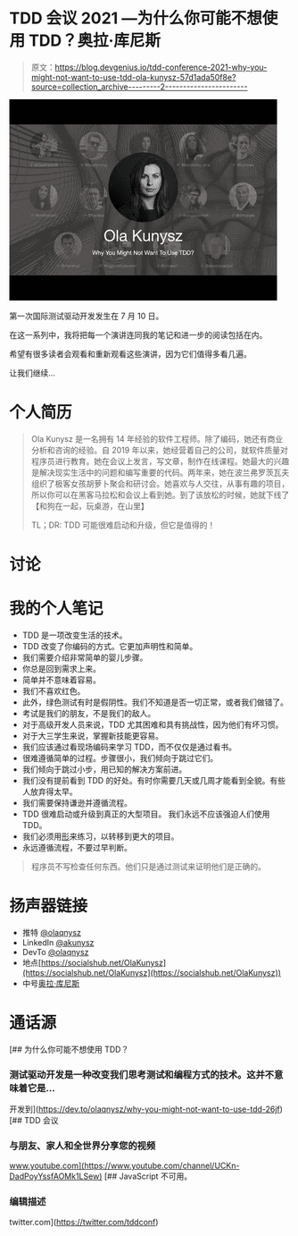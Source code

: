 # TDD 会议 2021 —为什么你可能不想使用 TDD？奥拉·库尼斯

> 原文：<https://blog.devgenius.io/tdd-conference-2021-why-you-might-not-want-to-use-tdd-ola-kunysz-57d1ada50f8e?source=collection_archive---------2----------------------->

![](img/52c78ebc1d0ea5bc1606439b4882125b.png)

第一次国际测试驱动开发发生在 7 月 10 日。

在这一系列中，我将把每一个演讲连同我的笔记和进一步的阅读包括在内。

希望有很多读者会观看和重新观看这些演讲，因为它们值得多看几遍。

让我们继续…

# 个人简历

> Ola Kunysz 是一名拥有 14 年经验的软件工程师。除了编码，她还有商业分析和咨询的经验。自 2019 年以来，她经营着自己的公司，就软件质量对程序员进行教育。她在会议上发言，写文章，制作在线课程。她最大的兴趣是解决现实生活中的问题和编写重要的代码。两年来，她在波兰弗罗茨瓦夫组织了极客女孩胡萝卜聚会和研讨会。她喜欢与人交往，从事有趣的项目，所以你可以在黑客马拉松和会议上看到她。到了该放松的时候，她就下线了【和狗在一起，玩桌游，在山里】
> 
> TL；DR: TDD 可能很难启动和升级，但它是值得的！

# 讨论

# 我的个人笔记

*   TDD 是一项改变生活的技术。
*   TDD 改变了你编码的方式。它更加声明性和简单。
*   我们需要介绍非常简单的婴儿步骤。
*   你总是回到需求上来。
*   简单并不意味着容易。
*   我们不喜欢红色。
*   此外，绿色测试有时是假阴性。我们不知道是否一切正常，或者我们做错了。
*   考试是我们的朋友，不是我们的敌人。
*   对于高级开发人员来说，TDD 尤其困难和具有挑战性，因为他们有坏习惯。
*   对于大三学生来说，掌握新技能更容易。
*   我们应该通过看现场编码来学习 TDD，而不仅仅是通过看书。
*   很难遵循简单的过程。步骤很小，我们倾向于跳过它们。
*   我们倾向于跳过小步，用已知的解决方案前进。
*   我们没有提前看到 TDD 的好处。有时你需要几天或几周才能看到全貌。有些人放弃得太早。
*   我们需要保持谦逊并遵循流程。
*   TDD 很难启动或升级到真正的大型项目。
    我们永远不应该强迫人们使用 TDD。
*   我们必须用[形](http://codingdojo.org/kata)来练习，以转移到更大的项目。
*   永远遵循流程，不要过早判断。

> 程序员不写检查任何东西。他们只是通过测试来证明他们是正确的。

# 扬声器链接

*   推特 [@olaqnysz](https://twitter.com/olaqnysz)
*   LinkedIn [@akunysz](https://www.linkedin.com/in/akunysz/)
*   DevTo [@olaqnysz](https://dev.to/olaqnysz/)
*   地点[https://socialshub.net/OlaKunysz](https://socialshub.net/OlaKunysz](https://socialshub.net/OlaKunysz))
*   中号[奥拉·库尼斯](https://medium.com/u/4e046ae4a7fc?source=post_page-----57d1ada50f8e--------------------------------)

# 通话源

[](https://dev.to/olaqnysz/why-you-might-not-want-to-use-tdd-26jf) [## 为什么你可能不想使用 TDD？

### 测试驱动开发是一种改变我们思考测试和编程方式的技术。这并不意味着它是…

开发到](https://dev.to/olaqnysz/why-you-might-not-want-to-use-tdd-26jf) [](https://www.youtube.com/channel/UCKn-DadPoyYssfAOMk1LSew) [## TDD 会议

### 与朋友、家人和全世界分享您的视频

www.youtube.com](https://www.youtube.com/channel/UCKn-DadPoyYssfAOMk1LSew) [](https://twitter.com/tddconf) [## JavaScript 不可用。

### 编辑描述

twitter.com](https://twitter.com/tddconf)